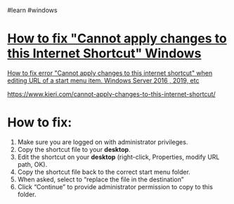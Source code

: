 #learn #windows

<div class="rich-link-card-container"><a class="rich-link-card" href="https://www.kieri.com/cannot-apply-changes-to-this-internet-shortcut/" target="_blank">
	<div class="rich-link-image-container">
		<div class="rich-link-image" style="background-image: url('https://www.kieri.com/wp-content/uploads/2018/10/shortcut_error.jpg')">
	</div>
	</div>
	<div class="rich-link-card-text">
		<h1 class="rich-link-card-title">How to fix "Cannot apply changes to this Internet Shortcut" Windows</h1>
		<p class="rich-link-card-description">
		How to fix error "Cannot apply changes to this internet shortcut" when editing URL of a start menu item. Windows Server 2016 , 2019, etc
		</p>
		<p class="rich-link-href">
		https://www.kieri.com/cannot-apply-changes-to-this-internet-shortcut/
		</p>
	</div>
</a></div>

# How to fix:

1.  Make sure you are logged on with administrator privileges.
2.  Copy the shortcut file to your **desktop**.
3.  Edit the shortcut on your **desktop** (right-click, Properties, modify URL path, OK).
4.  Copy the shortcut file back to the correct start menu folder.
5.  When asked, select to “replace the file in the destination”
6.  Click “Continue” to provide administrator permission to copy to this folder.
